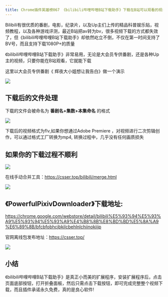 ```yaml
---
title: Chrome插件英雄榜067 《bilibili哔哩哔哩B站下载助手》下载在B站可以观看的视频
---
```


Bilibili有很优质的番剧，电影，纪录片，以及Up主们上传的精品科普娱乐贴，视频教程，以及各种游戏评测，最近B站把av转为bv，很多视频下载的方式都失效了，但《bilibili哔哩哔哩B站下载助手》却依然屹立不倒，不仅在第一时间支持了BV号，而且支持下载1080P+的质量

《bilibili哔哩哔哩B站下载助手》非常易用，无论是大会员专供番剧，还是各种Up主的视频，只要你能在B站观看，它就能下载

这里以大会员专供番剧《 辉夜大小姐想让我告白》做一个演示

![](https://v2fy.com/asset/067_bilibili_downloder/0001.gif)


## 下载后的文件处理

下载的文件会被命名为 **番剧名+集数+本集命名**  的格式

![](https://v2fy.com/asset/067_bilibili_downloder/0002.png)

下载后的视频格式为flv,如果你想通过Adobe Premiere ，对视频进行二次剪辑创作，可以通过格式工厂转换为mp4, 转换过程中，几乎没有任何画质损失


## 如果你的下载过程不顺利

![](https://v2fy.com/asset/067_bilibili_downloder/0004.png)

在线手动合并工具：https://csser.top/bilibili/merge.html

![](https://v2fy.com/asset/067_bilibili_downloder/0005.png)


## 《PowerfulPixivDownloader》下载地址:

https://chrome.google.com/webstore/detail/bilibili%E5%93%94%E5%93%A9%E5%93%94%E5%93%A9%E4%B8%8B%E8%BD%BD%E5%8A%A9%E6%89%8B/bfcbfobhcjbkilcbehlnlchiinokiijp

官网离线包发布地址：https://csser.top/

![](https://v2fy.com/asset/067_bilibili_downloder/0006.png)

## 小结

《bilibili哔哩哔哩B站下载助手》是真正小而美的扩展程序，安装扩展程序后，点击页面底部按钮，打开折叠面板，然后只需点击下载按钮，即可完成完整整个视频下载，而且插件承诺永久免费，真的是良心软件!